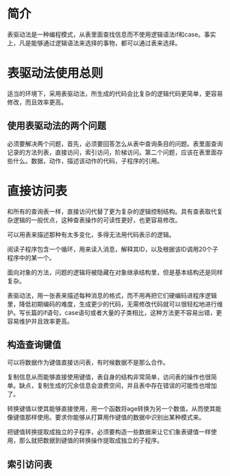 # 简介

表驱动法是一种编程模式，从表里面查找信息而不使用逻辑语法if和case。事实上，凡是能够通过逻辑语法来选择的事物，都可以通过表来选择。

# 表驱动法使用总则

适当的环境下，采用表驱动法，所生成的代码会比复杂的逻辑代码更简单，更容易修改，而且效率更高。

## 使用表驱动法的两个问题

必须要解决两个问题，首先，必须要回答怎么从表中查询条目的问题。表里面查询记录的方法列表，直接访问，索引访问，阶梯访问。第二个问题，应该在表里面存些什么。数据，动作，描述该动作的代码，子程序的引用。

# 直接访问表

和所有的查询表一样，直接访问代替了更为复杂的逻辑控制结构。具有查表取代复杂逻辑的一般优点，这种查表操作的可读性更好，也更容易修改。

可以用表来描述那种有太多变化，多得无法用代码表示的逻辑。

阅读子程序包含一个循环，用来读入消息，解释其ID，以及根据该ID调用20个子程序中的某一个。

面向对象的方法，问题的逻辑将被隐藏在对象继承结构里，但是基本结构还是同样复杂。

表驱动法，用一张表来描述每种消息的格式，而不用再把它们硬编码进程序逻辑里，降低初期编码的难度，生成更少的代码，无需修改代码就可以很轻松地进行维护。写长篇的if语句，case语句或者大量的子类相比，这种方法更不容易出错，更容易维护并且效率更高。

## 构造查询键值

可以将数据作为键值直接访问表，有时候数据不是那么合作。

复制信息从而能够直接使用键值，表自身的结构非常简单，访问表的操作也很简单。缺点，复制生成的冗余信息会浪费空间，并且表中存在错误的可能性也增加了。

转换键值以使其能够直接使用，用一个函数将age转换为另一个数值，从而使其能像键值那样使用。要求你能够从打算用作键值的数据中识别出某种模式来。

把键值转换提取成独立的子程序，必须要构造一些数据来让它们象表键值一样使用，那么就把数据到键值的转换操作提取成独立的子程序。

## 索引访问表

